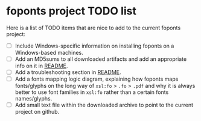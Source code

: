 # foponts project TODO list

Here is a list of TODO items that are nice to add to the current foponts project:

- [ ] Include Windows-specific information on installing foponts on a Windows-based machines.
- [ ] Add an MD5sums to all downloaded artifacts and add an appropriate info on it in [README](README.md).
- [ ] Add a troubleshooting section in [README](README.md).
- [ ] Add a fonts mapping logic diagram, explaining how foponts maps fonts/glyphs on the long way of `xsl:fo` > `.fo` > `.pdf` and why it is always better to use font families in `xsl:fo` rather than a certain fonts names/glyphs.
- [ ] Add small text file within the downloaded archive to point to the current project on github.